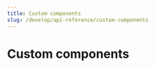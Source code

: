```yaml
---
title: Custom components
slug: /develop/api-reference/custom-components
---
```


# Custom components
